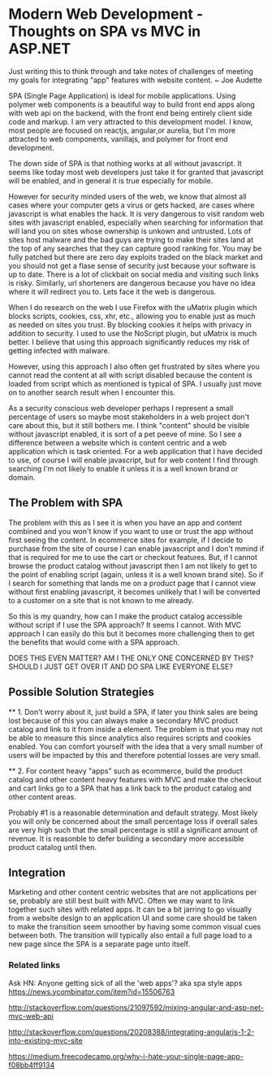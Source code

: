 # Modern Web Development - Thoughts on SPA vs MVC in ASP.NET

Just writing this to think through and take notes of challenges of meeting my goals for integrating "app" features with website content.
~ Joe Audette

SPA (Single Page Application) is ideal for mobile applications. Using polymer web components is a beautiful way to build front end apps along with web api on the backend, with the front end being entirely client side code and markup. I am very attracted to this development model. I know, most people are focused on reactjs, angular,or aurelia, but I'm more attracted to web components, vanillajs, and polymer for front end development.

The down side of SPA is that nothing works at all without javascript. It seems like today most web developers just take it for granted that javascript will be enabled, and in general it is true especially for mobile.

However for security minded users of the web, we know that almost all cases where your computer gets a virus or gets hacked, are cases where javascript is what enables the hack. It is very dangerous to visit random web sites with javascript enabled, especially when searching for information that will land you on sites whose ownership is unkown and untrusted. Lots of sites host malware and the bad guys are trying to make their sites land at the top of any searches that they can capture good ranking for. You may be fully patched but there are zero day exploits traded on the black market and you should not get a flase sense of security just because your software is up to date. There is a lot of clickbait on social media and visiting such links is risky. Similarly, url shorteners are dangerous because you have no idea where it will redirect you to. Lets face it the web is dangerous.

When I do research on the web I use Firefox with the uMatrix plugin which blocks scripts, cookies, css, xhr, etc., allowing you to enable just as much as needed on sites you trust. By blocking cookies it helps with privacy in addition to security. I used to use the NoScript plugin, but uMatrix is much better. I believe that using this approach significantly reduces my risk of getting infected with malware.

However, using this approach I also often get frustrated by sites where you cannot read the content at all with script disabled because the content is loaded from script which as mentioned is typical of SPA. I usually just move on to another search result when I encounter this. 

As a security conscious web developer perhaps I represent a small percentage of users so maybe most stakeholders in a web project don't care about this, but it still bothers me. I think "content" should be visible without javascript enabled, it is sort of a pet peeve of mine. So I see a difference between a website which is content centric and a web application which is task oriented. For a web application that I have decided to use, of course I will enable javascript, but for web content I find through searching I'm not likely to enable it unless it is a well known brand or domain.

## The Problem with SPA

The problem with this as I see it is when you have an app and content combined and you won't know if you want to use or trust the app without first seeing the content. In ecommerce sites for example, if I decide to purchase from the site of course I can enable javascript and I don't mmind if that is required for me to use the cart or checkout features. But, if I cannot browse the product catalog without javascript then I am not likely to get to the point of enabling script (again, unless it is a well known brand site). So if I search for something that lands me on a product page that I cannot view without first enabling javascript, it becomes unlikely that I will be converted to a customer on a site that is not known to me already.

So this is my quandry, how can I make the product catalog accessible without script if I use the SPA approach? It seems I cannot. With MVC approach I can easily do this but it becomes more challenging then to get the benefits that would come with a SPA approach.

DOES THIS EVEN MATTER? 
AM I THE ONLY ONE CONCERNED BY THIS? 
SHOULD I JUST GET OVER IT AND DO SPA LIKE EVERYONE ELSE?

## Possible Solution Strategies

** 1. Don't worry about it, just build a SPA, if later you think sales are being lost because of this you can always make a secondary MVC product catalog and link to it from inside a <NOSCRIPT> element. The problem is that you may not be able to measure this since analytics also requires scripts and cookies enabled. You can comfort yourself with the idea that a very small number of users will be impacted by this and therefore potential losses are very small.

** 2. For content heavy "apps" such as ecommerce, build the product catalog and other content heavy features with MVC and make the checkout and cart links go to a SPA that has a link back to the product catalog and other content areas.


Probably #1 is a reasonable determination and default strategy. Most likely you will only be concerned about the small percentage loss if overall sales are very high such that the small percentage is still a significant amount of revenue. It is reasonble to defer building a secondary more accessible product catalog until then.

## Integration

Marketing and other content centric websites that are not applications per se, probably are still best built with MVC. Often we may want to link together such sites with related apps. It can be a bit jarring to go visually from a website design to an application UI and some care should be taken to make the transition seem smoother by having some common visual cues between both. The transition will typically also entail a full page load to a new page since the SPA is a separate page unto itself.

### Related links

Ask HN: Anyone getting sick of all the 'web apps'? aka spa style apps
https://news.ycombinator.com/item?id=15506763

http://stackoverflow.com/questions/21097592/mixing-angular-and-asp-net-mvc-web-api

http://stackoverflow.com/questions/20208388/integrating-angularjs-1-2-into-existing-mvc-site

https://medium.freecodecamp.org/why-i-hate-your-single-page-app-f08bb4ff9134




